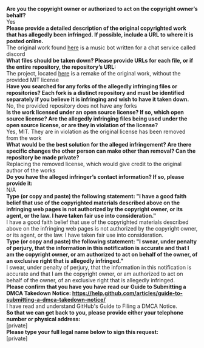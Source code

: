 **Are you the copyright owner or authorized to act on the copyright owner’s behalf?**   
Yes   
**Please provide a detailed description of the original copyrighted work that has allegedly been infringed. If possible, include a URL to where it is posted online.**   
The original work found [here](https://github.com/bdistin/OhGodMusicBot) is a music bot written for a chat service called discord   
**What files should be taken down? Please provide URLs for each file, or if the entire repository, the repository’s URL:**   
The project, located [here](https://github.com/sasial-roblox/easy-discord-music) is a remake of the original work, without the provided MIT license   
**Have you searched for any forks of the allegedly infringing files or repositories? Each fork is a distinct repository and must be identified separately if you believe it is infringing and wish to have it taken down.**   
No, the provided repository does not have any forks   
**Is the work licensed under an open source license? If so, which open source license? Are the allegedly infringing files being used under the open source license, or are they in violation of the license?**   
Yes, MIT. They are in violation as the original license has been removed from the work   
**What would be the best solution for the alleged infringement? Are there specific changes the other person can make other than removal? Can the repository be made private?**   
Replacing the removed license, which would give credit to the original author of the works   
**Do you have the alleged infringer’s contact information? If so, please provide it:**   
N/A   
**Type (or copy and paste) the following statement: "I have a good faith belief that use of the copyrighted materials described above on the infringing web pages is not authorized by the copyright owner, or its agent, or the law. I have taken fair use into consideration."**   
I have a good faith belief that use of the copyrighted materials described above on the infringing web pages is not authorized by the copyright owner, or its agent, or the law. I have taken fair use into consideration.   
**Type (or copy and paste) the following statement: "I swear, under penalty of perjury, that the information in this notification is accurate and that I am the copyright owner, or am authorized to act on behalf of the owner, of an exclusive right that is allegedly infringed."**   
I swear, under penalty of perjury, that the information in this notification is accurate and that I am the copyright owner, or am authorized to act on behalf of the owner, of an exclusive right that is allegedly infringed.   
**Please confirm that you have you have read our Guide to Submitting a DMCA Takedown Notice: https://help.github.com/articles/guide-to-submitting-a-dmca-takedown-notice/**   
I have read and understand GitHub's Guide to Filing a DMCA Notice.   
**So that we can get back to you, please provide either your telephone number or physical address:**   
[private]  
**Please type your full legal name below to sign this request:**   
[private]
